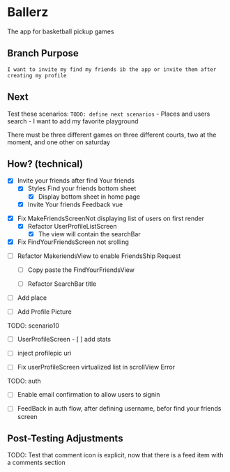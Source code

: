 # Ballerz
The app for basketball pickup games


## Branch Purpose
    I want to invite my find my friends ib the app or invite them after creating my profile
## Next 
Test these scenarios:
    `TODO: define next scenarios` 
    - Places and users search
    - I want to add my favorite playground
        
There must be three different games on three different courts, two at the moment, and one other on saturday


## How? (technical)

- [x] Invite your friends after find Your friends
    - [x] Styles Find your friends bottom sheet
        - [x] Display bottom sheet in home page
    - [x] Invite Your friends Feedback vue

* [x] Fix MakeFriendsScreenNot displaying list of users on first render
    - [x] Refactor UserProfileListScreen
        - [x] The view will contain the searchBar
* [x] Fix FindYourFriendsScreen not srolling

- [ ] Refactor MakeriendsView to enable FriendsShip Request
    - [ ] Copy paste the FindYourFriendsView
    - [ ] Refactor SearchBar title





- [ ] Add place
- [ ] Add Profile Picture







TODO: scenario10
- [ ] UserProfileScreen
            - [ ] add stats
* [ ] inject profilepic uri
* [ ] Fix userProfileScreen virtualized list in scrollView Error


TODO: auth
* [ ] Enable email confirmation to allow users to signin 
- [ ] FeedBack in auth flow, after defining username, befor find your friends screen






## Post-Testing Adjustments
TODO: Test that comment icon is explicit, now that there is a feed item with a comments section
